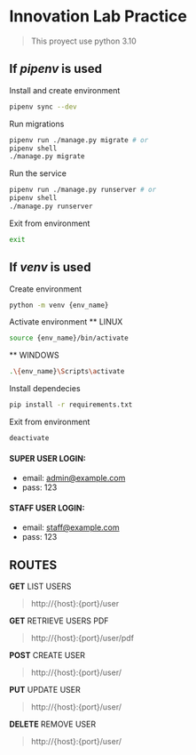# Innovation Lab Practice

> This proyect use python 3.10

## If *pipenv* is used

Install and create environment
```bash
pipenv sync --dev
```

Run migrations
```bash
pipenv run ./manage.py migrate # or
pipenv shell
./manage.py migrate
```

Run the service
```bash
pipenv run ./manage.py runserver # or
pipenv shell
./manage.py runserver
```

Exit from environment
```bash
exit
```

## If *venv* is used

Create environment
```bash
python -m venv {env_name}
```

Activate environment
** LINUX
```bash
source {env_name}/bin/activate
```
** WINDOWS
```bash
.\{env_name}\Scripts\activate
```

Install dependecies
```bash
pip install -r requirements.txt
```

Exit from environment
```bash
deactivate
```

#### SUPER USER LOGIN:
- email: admin@example.com
- pass: 123

#### STAFF USER LOGIN:
- email: staff@example.com
- pass: 123

## ROUTES

**GET** LIST USERS
> http://{host}:{port}/user

**GET** RETRIEVE USERS PDF
> http://{host}:{port}/user/pdf

**POST** CREATE USER
> http://{host}:{port}/user/

**PUT** UPDATE USER
> http://{host}:{port}/user/

**DELETE** REMOVE USER
> http://{host}:{port}/user/
